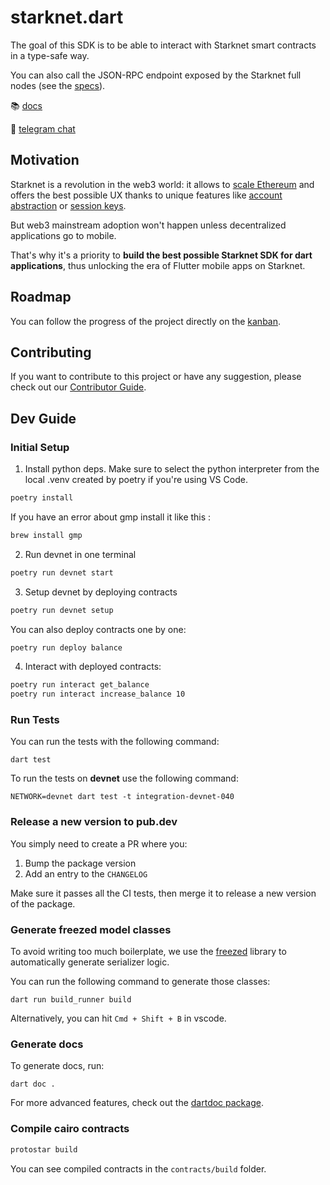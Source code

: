 # starknet.dart

The goal of this SDK is to be able to interact with Starknet smart contracts in a type-safe way.

You can also call the JSON-RPC endpoint exposed by the Starknet full nodes (see the [specs](https://github.com/starkware-libs/starknet-specs)).

📚 [docs](https://pub.dev/packages/starknet)

💬 [telegram chat](https://t.me/+CWezjfLIRYc0MDY0)

## Motivation

Starknet is a revolution in the web3 world: it allows to [scale Ethereum](https://docs.ethhub.io/ethereum-roadmap/layer-2-scaling/zk-rollups/) and offers the best possible UX thanks to unique features like [account abstraction](https://www.argent.xyz/blog/wtf-is-account-abstraction/) or [session keys](https://github.com/dontpanicdao/starknet-burner).

But web3 mainstream adoption won't happen unless decentralized applications go to mobile.

That's why it's a priority to **build the best possible Starknet SDK for dart applications**, thus unlocking the era of Flutter mobile apps on Starknet.

## Roadmap

You can follow the progress of the project directly on the [kanban](https://github.com/users/gabsn/projects/1).

## Contributing

If you want to contribute to this project or have any suggestion, please check out our [Contributor Guide](CONTRIBUTING.md).

## Dev Guide

### Initial Setup

1. Install python deps. Make sure to select the python interpreter from the local .venv created by poetry if you're using VS Code.

```sh
poetry install
```

If you have an error about gmp install it like this : 

```sh
brew install gmp
```

2. Run devnet in one terminal

```sh
poetry run devnet start
```

3. Setup devnet by deploying contracts

```sh
poetry run devnet setup
```

You can also deploy contracts one by one:

```sh
poetry run deploy balance
```

4. Interact with deployed contracts:

```sh
poetry run interact get_balance
poetry run interact increase_balance 10
```

### Run Tests

You can run the tests with the following command:

```
dart test
```

To run the tests on **devnet** use the following command:

```
NETWORK=devnet dart test -t integration-devnet-040
```

### Release a new version to pub.dev

You simply need to create a PR where you:

1. Bump the package version
2. Add an entry to the `CHANGELOG`

Make sure it passes all the CI tests, then merge it to release a new version of the package.

### Generate freezed model classes

To avoid writing too much boilerplate, we use the [freezed](https://github.com/rrousselGit/freezed) library to automatically generate serializer logic.

You can run the following command to generate those classes:

```
dart run build_runner build
```

Alternatively, you can hit `Cmd + Shift + B` in vscode.

### Generate docs

To generate docs, run:

```
dart doc .
```

For more advanced features, check out the [dartdoc package](https://pub.dev/packages/dartdoc).

### Compile cairo contracts

```sh
protostar build
```

You can see compiled contracts in the `contracts/build` folder.
